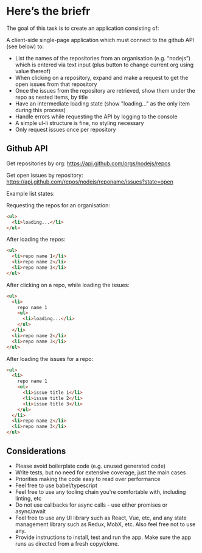 # Here’s the briefr

The goal of this task is to create an application consisting of:

A client-side single-page application which must connect to the github API (see below) to:

- List the names of the repositories from an organisation (e.g. “nodejs”) which is entered via text input (plus button to change current org using value thereof)
- When clicking on a repository, expand and make a request to get the open issues from that repository
- Once the issues from the repository are retrieved, show them under the repo as nested items, by title
- Have an intermediate loading state (show "loading..." as the only item during this process)
- Handle errors while requesting the API by logging to the console
- A simple ul-li structure is fine, no styling necessary
- Only request issues once per repository

## Github API

Get repositories by org:
<https://api.github.com/orgs/nodejs/repos>

Get open issues by repository:
<https://api.github.com/repos/nodejs/reponame/issues?state=open>

Example list states:

Requesting the repos for an organisation:

``` html
<ul>
  <li>loading...</li>
</ul>
```

After loading the repos:

```html
<ul>
  <li>repo name 1</li>
  <li>repo name 2</li>
  <li>repo name 3</li>
</ul>
```

After clicking on a repo, while loading the issues:

``` html
<ul>
  <li>
    repo name 1
    <ul>
      <li>loading...</li>
    </ul>
  </li>
  <li>repo name 2</li>
  <li>repo name 3</li>
</ul>
```

After loading the issues for a repo:

``` html
<ul>
  <li>
    repo name 1
    <ul>
      <li>issue title 1</li>
      <li>issue title 2</li>
      <li>issue title 3</li>
    </ul>
  </li>
  <li>repo name 2</li>
  <li>repo name 3</li>
</ul>
```

## Considerations

- Please avoid boilerplate code (e.g. unused generated code)
- Write tests, but no need for extensive coverage, just the main cases
- Priorities making the code easy to read over performance
- Feel free to use babel/typescript
- Feel free to use any tooling chain you're comfortable with, including linting, etc
- Do not use callbacks for async calls - use either promises or async/await
- Feel free to use any UI library such as React, Vue, etc, and any state management library such as Redux, MobX, etc. Also feel free not to use any.
- Provide instructions to install, test and run the app. Make sure the app runs as directed from a fresh copy/clone.
